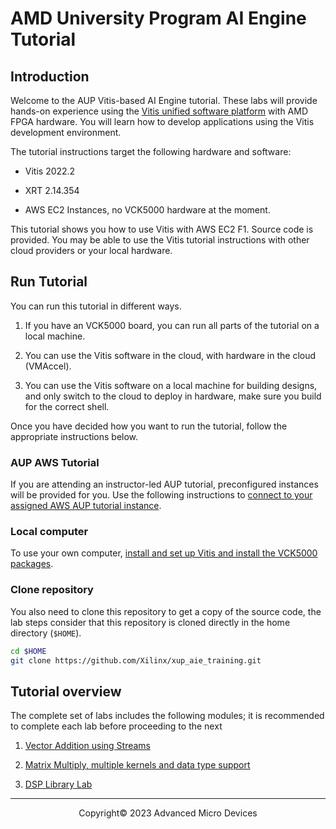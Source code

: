 <!-- 
DO NOT add layout, it will prevent README.md to be render as index.html by GitHub pages
-->

# AMD University Program AI Engine Tutorial

## Introduction

Welcome to the AUP Vitis-based AI Engine tutorial. These labs will provide hands-on experience using the [Vitis unified software platform](https://www.xilinx.com/products/design-tools/vitis.html) with AMD FPGA hardware. You will learn how to develop applications using the Vitis development environment.

The tutorial instructions target the following hardware and software:

* Vitis 2022.2

* XRT 2.14.354

* AWS EC2 Instances, no VCK5000 hardware at the moment.

This tutorial shows you how to use Vitis with AWS EC2 F1. Source code is provided. You may be able to use the Vitis tutorial instructions with other cloud providers or your local hardware.

## Run Tutorial

You can run this tutorial in different ways.

1. If you have an VCK5000 board, you can run all parts of the tutorial on a local machine.

1. You can use the Vitis software in the cloud, with hardware in the cloud (VMAccel).

1. You can use the Vitis software on a local machine for building designs, and only switch to the cloud to deploy in hardware, make sure you build for the correct shell.

Once you have decided how you want to run the tutorial, follow the appropriate instructions below.

### AUP AWS Tutorial

If you are attending an instructor-led AUP tutorial, preconfigured instances will be provided for you. Use the following instructions to [connect to your assigned AWS AUP tutorial instance](setup_workshop.md).

### Local computer

To use your own computer, [install and set up Vitis and install the VCK5000 packages](setup_local_computer.md).

### Clone repository

You also need to clone this repository to get a copy of the source code, the lab steps consider that this repository is cloned directly in the home directory (`$HOME`).

```sh
cd $HOME
git clone https://github.com/Xilinx/xup_aie_training.git
```

## Tutorial overview

The complete set of labs includes the following modules; it is recommended to complete each lab before proceeding to the next

1. [Vector Addition using Streams](vadd_lab.md)

1. [Matrix Multiply, multiple kernels and data type support](matmult_lab.md)

1. [DSP Library Lab](dsplib_lab.md)

---------------------------------------
<p align="center">Copyright&copy; 2023 Advanced Micro Devices</p>
